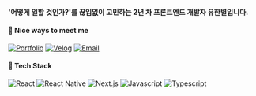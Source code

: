 #### '어떻게 일할 것인가?'를 끊임없이 고민하는 2년 차 프론트엔드 개발자 유한별입니다. 

#### 👋 Nice ways to meet me
<p>
  <a href="https://www.figma.com/proto/ODftIskO5de6q4VaaA5ElD/%ED%8F%AC%ED%8A%B8%ED%8F%B4%EB%A6%AC%EC%98%A4?node-id=0-1&t=Ckw6jwt9dlFv6NtL-1"><img src="https://img.shields.io/badge/Portfolio-F24E1E?style=flat-square&logo=Figma&logoColor=white" alt="Portfolio" style="max-width: 100%;"></a>
  <a href="https://velog.io/@hayou"><img src="https://img.shields.io/badge/Tech_Blog-20C997?style=flat-square&logo=Velog&logoColor=white" alt="Velog" style="max-width: 100%;"></a>
  <a href="mailto:hanbeul.you@gmail.com"><img src="https://img.shields.io/badge/hanbeul.you@gmail.com-D14836?style=flat-square&logo=Gmail&logoColor=white" alt="Email" style="max-width: 100%;"></a>
</p>


#### 💪 Tech Stack

<p>
  <img src="https://img.shields.io/badge/React-61DAFB?style=flat-square&logo=React&logoColor=black" alt="React">
  <img src="https://img.shields.io/badge/React_Native-61DAFB?style=flat-square&logo=React&logoColor=black" alt="React Native">
  <img src="https://img.shields.io/badge/Next.js-000000?style=flat-square&logo=Next.js&logoColor=white" alt="Next.js">
  <img src="https://img.shields.io/badge/Javascript-F7DF1E?style=flat-square&logo=Javascript&logoColor=black" alt="Javascript">
  <img src="https://img.shields.io/badge/Typescript-3178C6?style=flat-square&logo=Typescript&logoColor=black" alt="Typescript">
</p>

